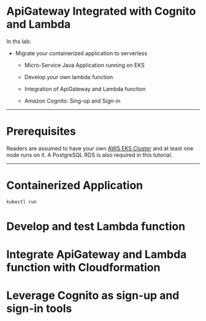 ApiGateway Integrated with Cognito and Lambda
====================

In ths lab:


* Migrate your containerized application to serverless

	* Micro-Service Java Application running on EKS

	* Develop your own lambda function

	* Integration of ApiGateway and Lambda function

	* Amazon Cognito: Sing-up and Sign-in

- - -

Prerequisites
====================

Readers are assumed to have your own [AWS EKS Cluster](https://docs.aws.amazon.com/eks/latest/userguide/getting-started.html) and at least one node runs on it. A PostgreSQL RDS is also required in this tutorial.
- - -

# Containerized Application

```bash
kubectl run 
```

# Develop and test Lambda function

# Integrate ApiGateway and Lambda function with Cloudformation

# Leverage Cognito as sign-up and sign-in tools